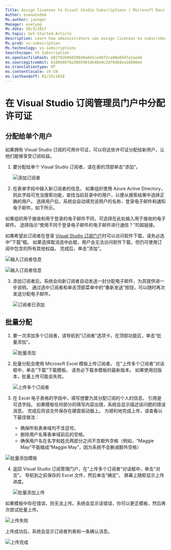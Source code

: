 ```yaml
---
Title: Assign licenses to Visual Studio Subscriptions | Microsoft Docs
Author: evanwindom
Ms.author: jaunger
Manager: evelynp
Ms.date: 10/3/2017
Ms.topic: Get-Started-Article
Description: Learn how administrators can assign licenses to subscribers
Ms.prod: vs-subscription
Ms.technology: vs-subscriptions
Searchscope: VS Subscription
ms.openlocfilehash: b82f02b968398d0a8d1ce4872ce00e8447a2ae4d
ms.sourcegitcommit: b18844078a30d59014b48a9c247848dea188b0ee
ms.translationtype: HT
ms.contentlocale: zh-CN
ms.lasthandoff: 01/29/2018
---
```

# <a name="assigning-licenses-in-the-visual-studio-subscriptions-administrator-portal"></a>在 Visual Studio 订阅管理员门户中分配许可证

## <a name="assigning-a-single-user"></a>分配给单个用户
如果拥有 Visual Studio 订阅的可用许可证，可以将这些许可证分配给新用户，让他们能够享受订阅权益。 
1.  要分配给单个 Visual Studio 订阅者，请在表的顶部单击“添加”。

    ![添加订阅者](_img\assign-license-add\assign-license-add.png)

2.  在表单字段中输入新订阅者的信息。 如果组织使用 Azure Active Directory，则此字段可充当搜索功能，查找当前目录中的用户，以便从搜索结果中选择正确的用户。 选择用户后，系统会自动填充该用户的名称、登录电子邮件和通知电子邮件，如下所示。 

如果组织用于接收和用于登录的电子邮件不同，可选择在此处输入用于接收的电子邮件。 选择指示“使用不同于登录电子邮件的电子邮件进行通信？”的超链接。 

如果希望此订阅者在登录 [Visual Studio 订阅门户](https:/my.visualstudio.com?wt.mc_id=o~msft~docs)时可以访问软件下载，请务必选中“下载”框。 如果选择取消选中此框，用户会无法访问软件下载，但仍可使用订阅中包含的所有其他权益。 完成后，单击“添加”。

   ![输入订阅者信息](_img\assign-license-add\add-subscriber-1.png)

   ![输入订阅者信息](_img\assign-license-add\add-subscriber-2.png)

3.  添加订阅者后，系统会向新订阅者自动发送一封分配电子邮件，为其提供进一步说明。 通过选中订阅者和单击顶部菜单中的“重新发送”按钮，可以随时再次发送分配电子邮件。

    ![订阅者已添加](_img\assign-license-add\add-subscriber-complete.png)

## <a name="bulk-assignments"></a>批量分配
1.  要一次添加多个订阅者，请导航到“订阅者”选项卡。在顶部功能区，单击“批量添加”。 

    ![批量添加](_img\assign-license-add\bulk-assign-add.png)

2. 批量分配会使用 Microsoft Excel 模板上传订阅者。 在“上传多个订阅者”对话框中，单击“下载”下载模板。 请务必下载本模板的最新版本。 如果使用旧版本，批量上传可能会失败。

    ![上传多个订阅者](_img\assign-license-add\bulk-assign-upload.png)

3.  在 Excel 电子表格的字段中，填写想要为其分配订阅的个人的信息。 引用是可选字段。 如果模板任何部分的填写内容出错，系统会显示描述该问题的错误消息。 完成后将该文件保存在硬盘驱动器上。
为顺利地完成上传，请查看以下最佳做法：
    - 确保所有表单域均不含逗号。
    - 删除用户名等表单域前后的空格。
    - 确保用户名在名字和姓氏两部分之间不含额外空格（例如，“Maggie May”不能输成“Maggie  May”，因为系统不会删减额外空格）

   ![批量添加模板](_img\assign-license-add\bulk-template.png)

4.  返回 Visual Studio 订阅管理门户，在“上传多个订阅者”对话框中，单击“浏览”。 导航到之前保存的 Excel 文件，然后单击“确定”。 屏幕上随即显示上传进度。 

    ![批量添加上传](_img\assign-license-add\bulk-assign-upload-2.png)

如果模板中存在错误，则无法上传。系统会显示该错误，你可以更正模板，然后再次尝试批量上传。

   ![上传失败](_img\assign-license-add\bulk-assign-upload-fail.png)

上传成功后，系统会显示订阅者列表和一条确认消息。

   ![上传完成](_img\assign-license-add\bulk-assign-upload-complete.png)